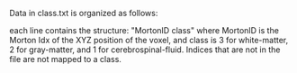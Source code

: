 Data in class.txt is organized as follows:

each line contains the structure: "MortonID class"
where MortonID is the Morton Idx of the XYZ position of the voxel, and class is 3 for white-matter, 2 for gray-matter, and 1 for cerebrospinal-fluid. Indices that are not in the file are not mapped to a class.
